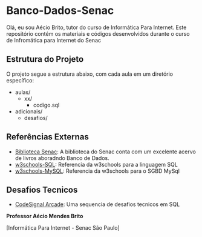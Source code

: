 # Banco-Dados-Senac
Olá, eu sou Aécio Brito, tutor do curso de Informática Para Internet. Este repositório contém os materiais e códigos desenvolvidos durante o curso de Infromática para Internet do Senac

## Estrutura do Projeto

O projeto segue a estrutura abaixo, com cada aula em um diretório específico:
- aulas/
  - xx/
    - codigo.sql
- adicionais/
    - desafios/

## Referências Externas
- [Biblioteca Senac](http://biblioteca.sp.senac.br/bnportal/m/pt-BR/search?exp=sql): A biblioteca do Senac conta com um excelente acervo de livros aboradndo Banco de Dados.
- [w3schools-SQL](https://www.w3schools.com/sql/default.asp): Referencia da w3schools para a linguagem SQL
- [w3schools-MySQL](https://www.w3schools.com/mysql/default.asp): Referencia da w3schools para o SGBD MySql


## Desafios Tecnicos
- [CodeSignal Arcade](https://app.codesignal.com/arcade/db): Uma sequencia de desafios tecnicos em SQL

**Professor Aécio Mendes Brito**

[Informática Para Internet - Senac São Paulo]